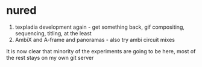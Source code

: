 # nured

1. texpladia development again - get something back, gif compositing, sequencing, titling, at the least
2. AmbiX and A-frame and panoramas - also try ambi circuit mixes


It is now clear that minority of the experiments are going to be here, most of the rest stays on my own git server
